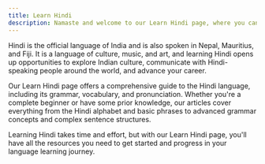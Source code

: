 ```yaml
---
title: Learn Hindi
description: Namaste and welcome to our Learn Hindi page, where you can begin your journey to mastering one of the most widely spoken languages in India!
---
```


Hindi is the official language of India and is also spoken in Nepal, Mauritius, and Fiji. It is a language of culture, music, and art, and learning Hindi opens up opportunities to explore Indian culture, communicate with Hindi-speaking people around the world, and advance your career.

Our Learn Hindi page offers a comprehensive guide to the Hindi language, including its grammar, vocabulary, and pronunciation. Whether you're a complete beginner or have some prior knowledge, our articles cover everything from the Hindi alphabet and basic phrases to advanced grammar concepts and complex sentence structures.

Learning Hindi takes time and effort, but with our Learn Hindi page, you'll have all the resources you need to get started and progress in your language learning journey. 